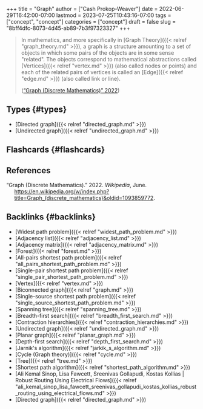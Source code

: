 +++
title = "Graph"
author = ["Cash Prokop-Weaver"]
date = 2022-06-29T16:42:00-07:00
lastmod = 2023-07-25T10:43:16-07:00
tags = ["concept", "concept"]
categories = ["concept"]
draft = false
slug = "8bff4dfc-8073-4d45-ab89-7b3f97323327"
+++

> In mathematics, and more specifically in [Graph Theory]({{< relref "graph_theory.md" >}}), a graph is a structure amounting to a set of objects in which some pairs of the objects are in some sense "related". The objects correspond to mathematical abstractions called [Vertices]({{< relref "vertex.md" >}}) (also called nodes or points) and each of the related pairs of vertices is called an [Edge]({{< relref "edge.md" >}}) (also called link or line).
>
> (<a href="#citeproc_bib_item_1">“Graph (Discrete Mathematics)” 2022</a>)


## Types {#types}

-   [Directed graph]({{< relref "directed_graph.md" >}})
-   [Undirected graph]({{< relref "undirected_graph.md" >}})


## Flashcards {#flashcards}

## References

<style>.csl-entry{text-indent: -1.5em; margin-left: 1.5em;}</style><div class="csl-bib-body">
  <div class="csl-entry"><a id="citeproc_bib_item_1"></a>“Graph (Discrete Mathematics).” 2022. <i>Wikipedia</i>, June. <a href="https://en.wikipedia.org/w/index.php?title=Graph_(discrete_mathematics)&oldid=1093859772">https://en.wikipedia.org/w/index.php?title=Graph_(discrete_mathematics)&#38;oldid=1093859772</a>.</div>
</div>


## Backlinks {#backlinks}

-   [Widest path problem]({{< relref "widest_path_problem.md" >}})
-   [Adjacency list]({{< relref "adjacency_list.md" >}})
-   [Adjacency matrix]({{< relref "adjacency_matrix.md" >}})
-   [Forest]({{< relref "forest.md" >}})
-   [All-pairs shortest path problem]({{< relref "all_pairs_shortest_path_problem.md" >}})
-   [Single-pair shortest path problem]({{< relref "single_pair_shortest_path_problem.md" >}})
-   [Vertex]({{< relref "vertex.md" >}})
-   [Biconnected graph]({{< relref "graph.md" >}})
-   [Single-source shortest path problem]({{< relref "single_source_shortest_path_problem.md" >}})
-   [Spanning tree]({{< relref "spanning_tree.md" >}})
-   [Breadth-first search]({{< relref "breadth_first_search.md" >}})
-   [Contraction hierarchies]({{< relref "contraction_hierarchies.md" >}})
-   [Undirected graph]({{< relref "undirected_graph.md" >}})
-   [Planar graph]({{< relref "planar_graph.md" >}})
-   [Depth-first search]({{< relref "depth_first_search.md" >}})
-   [Jarnik's algorithm]({{< relref "jarkik_s_algorithm.md" >}})
-   [Cycle (Graph theory)]({{< relref "cycle.md" >}})
-   [Tree]({{< relref "tree.md" >}})
-   [Shortest path algorithm]({{< relref "shortest_path_algorithm.md" >}})
-   [Ali Kemal Sinop, Lisa Fawcett, Sreenivas Gollapudi, Kostas Kollias | Robust Routing Using Electrical Flows]({{< relref "ali_kemal_sinop_lisa_fawcett_sreenivas_gollapudi_kostas_kollias_robust_routing_using_electrical_flows.md" >}})
-   [Directed graph]({{< relref "directed_graph.md" >}})
